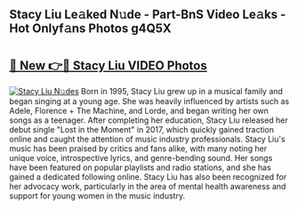 ## Stacy Liu Le𝚊ked N𝚞de - Part-BnS Video Le𝚊ks - Hot Onlyf𝚊ns Photos g4Q5X

# <h2><a href="http://ac35329.deff.icu/?id=Stacy+Liu">🔗 New 👉🔴 Stacy Liu VIDEO Photos</a></h2>

[![Stacy Liu N𝚞des](https://i.imgur.com/rIISA9y.gif)](http://ac35329.deff.icu/?id=Stacy+Liu)
Born in 1995, Stacy Liu grew up in a musical family and began singing at a young age. She was heavily influenced by artists such as Adele, Florence + The Machine, and Lorde, and began writing her own songs as a teenager. After completing her education, Stacy Liu released her debut single "Lost in the Moment" in 2017, which quickly gained traction online and caught the attention of music industry professionals. Stacy Liu's music has been praised by critics and fans alike, with many noting her unique voice, introspective lyrics, and genre-bending sound. Her songs have been featured on popular playlists and radio stations, and she has gained a dedicated following online. Stacy Liu has also been recognized for her advocacy work, particularly in the area of mental health awareness and support for young women in the music industry.
